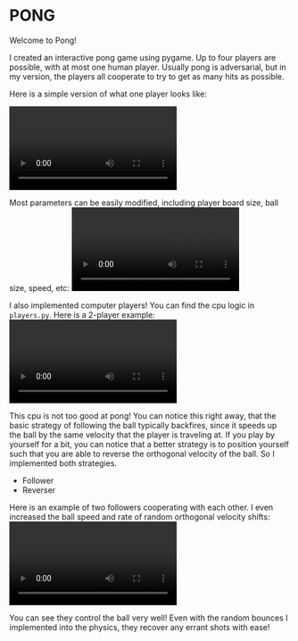 # PONG

Welcome to Pong!

I created an interactive pong game using pygame.  Up to four players are possible, with at most one human player. Usually pong is adversarial, but in my version, the players all cooperate to try to get as many hits as possible. 

Here is a simple version of what one player looks like:

![](figures/1p_demo.mov)

Most parameters can be easily modified, including player board size, ball size, speed, etc:
![](figures/adjusted_parameters.mov)

I also implemented computer players! You can find the cpu logic in `players.py`. Here is a 2-player example:
![](figures/2p_withcpu_example.mov)

This cpu is not too good at pong! You can notice this right away, that the basic strategy of following the ball typically backfires, since it speeds up the ball by the same velocity that the player is traveling at.  If you play by yourself for a bit, you can notice that a better strategy is to position yourself such that you are able to reverse the orthogonal velocity of the ball. So I implemented both strategies. 

* Follower
* Reverser

Here is an example of two followers cooperating with each other. I even increased the ball speed and rate of random orthogonal velocity shifts:
![](figures/2cpu_reversers.mov)

You can see they control the ball very well! Even with the random bounces I implemented into the physics, they recover any errant shots with ease!






